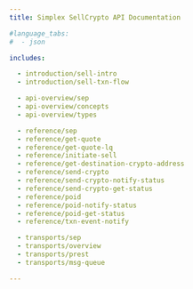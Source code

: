 ```yaml
---
title: Simplex SellCrypto API Documentation

#language_tabs:
#  - json

includes:

  - introduction/sell-intro
  - introduction/sell-txn-flow

  - api-overview/sep
  - api-overview/concepts
  - api-overview/types

  - reference/sep
  - reference/get-quote
  - reference/get-quote-lq
  - reference/initiate-sell
  - reference/get-destination-crypto-address
  - reference/send-crypto
  - reference/send-crypto-notify-status
  - reference/send-crypto-get-status
  - reference/poid
  - reference/poid-notify-status
  - reference/poid-get-status
  - reference/txn-event-notify

  - transports/sep
  - transports/overview
  - transports/prest
  - transports/msg-queue

---
```

